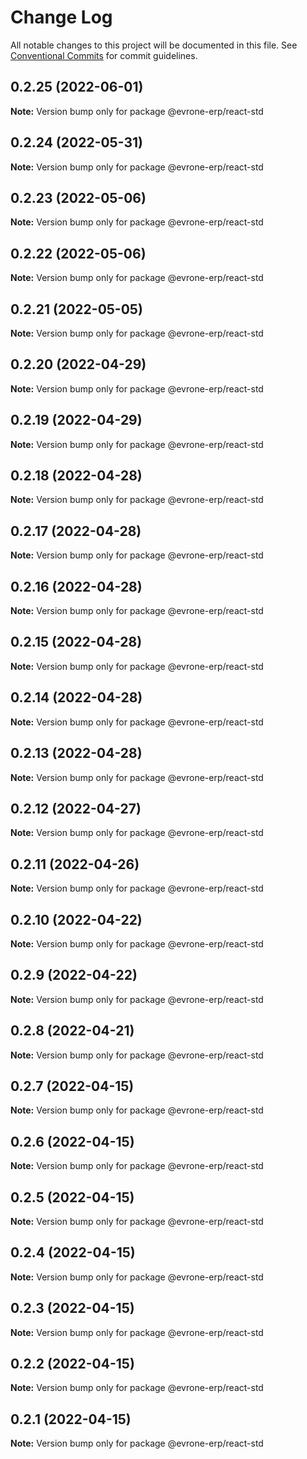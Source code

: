 # Change Log

All notable changes to this project will be documented in this file.
See [Conventional Commits](https://conventionalcommits.org) for commit guidelines.

## 0.2.25 (2022-06-01)

**Note:** Version bump only for package @evrone-erp/react-std





## 0.2.24 (2022-05-31)

**Note:** Version bump only for package @evrone-erp/react-std





## 0.2.23 (2022-05-06)

**Note:** Version bump only for package @evrone-erp/react-std





## 0.2.22 (2022-05-06)

**Note:** Version bump only for package @evrone-erp/react-std





## 0.2.21 (2022-05-05)

**Note:** Version bump only for package @evrone-erp/react-std





## 0.2.20 (2022-04-29)

**Note:** Version bump only for package @evrone-erp/react-std





## 0.2.19 (2022-04-29)

**Note:** Version bump only for package @evrone-erp/react-std





## 0.2.18 (2022-04-28)

**Note:** Version bump only for package @evrone-erp/react-std





## 0.2.17 (2022-04-28)

**Note:** Version bump only for package @evrone-erp/react-std





## 0.2.16 (2022-04-28)

**Note:** Version bump only for package @evrone-erp/react-std





## 0.2.15 (2022-04-28)

**Note:** Version bump only for package @evrone-erp/react-std





## 0.2.14 (2022-04-28)

**Note:** Version bump only for package @evrone-erp/react-std





## 0.2.13 (2022-04-28)

**Note:** Version bump only for package @evrone-erp/react-std





## 0.2.12 (2022-04-27)

**Note:** Version bump only for package @evrone-erp/react-std





## 0.2.11 (2022-04-26)

**Note:** Version bump only for package @evrone-erp/react-std





## 0.2.10 (2022-04-22)

**Note:** Version bump only for package @evrone-erp/react-std





## 0.2.9 (2022-04-22)

**Note:** Version bump only for package @evrone-erp/react-std





## 0.2.8 (2022-04-21)

**Note:** Version bump only for package @evrone-erp/react-std





## 0.2.7 (2022-04-15)

**Note:** Version bump only for package @evrone-erp/react-std





## 0.2.6 (2022-04-15)

**Note:** Version bump only for package @evrone-erp/react-std





## 0.2.5 (2022-04-15)

**Note:** Version bump only for package @evrone-erp/react-std





## 0.2.4 (2022-04-15)

**Note:** Version bump only for package @evrone-erp/react-std





## 0.2.3 (2022-04-15)

**Note:** Version bump only for package @evrone-erp/react-std





## 0.2.2 (2022-04-15)

**Note:** Version bump only for package @evrone-erp/react-std





## 0.2.1 (2022-04-15)

**Note:** Version bump only for package @evrone-erp/react-std
